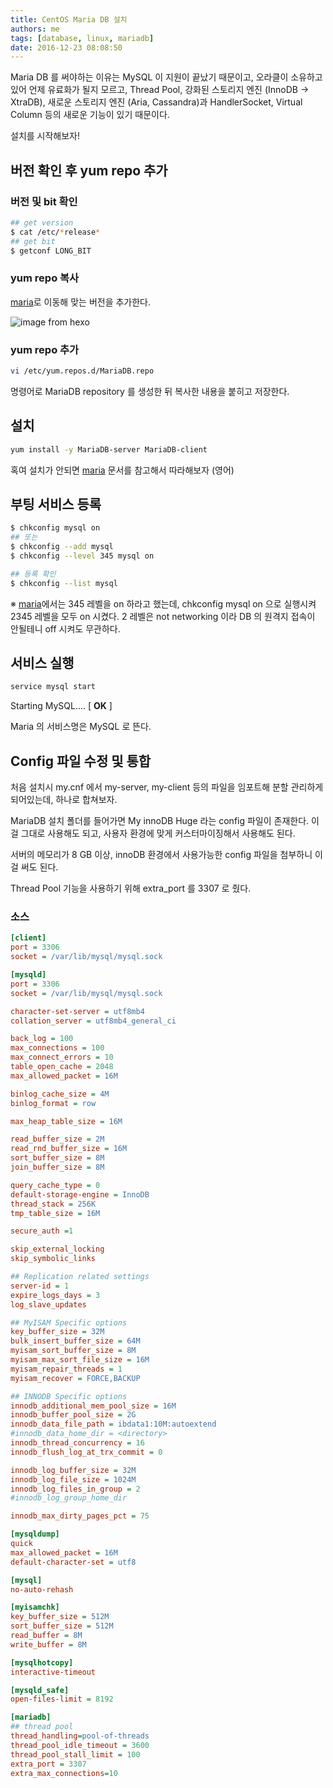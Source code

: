 ```yaml
---
title: CentOS Maria DB 설치
authors: me
tags: [database, linux, mariadb]
date: 2016-12-23 08:08:50
---
```


Maria DB 를 써야하는 이유는
MySQL 이 지원이 끝났기 때문이고, 오라클이 소유하고 있어 언제 유료화가 될지 모르고,
Thread Pool, 강화된 스토리지 엔진 (InnoDB -> XtraDB), 새로운 스토리지 엔진 (Aria, Cassandra)과 HandlerSocket, Virtual Column 등의 새로운 기능이 있기 때문이다.

설치를 시작해보자!

## 버전 확인 후 yum repo 추가

### 버전 및 bit 확인

```bash
## get version
$ cat /etc/*release*
## get bit
$ getconf LONG_BIT
```

### yum repo 복사

[maria](https://downloads.mariadb.org/mariadb/repositories/#mirror=kaist&distro=CentOS&distro_release=centos6-amd64--centos6&version=10.1)로 이동해 맞는 버전을 추가한다.

![image from hexo](https://i.imgur.com/X3A73UI.png)

### yum repo 추가

```bash
vi /etc/yum.repos.d/MariaDB.repo
```

명령어로 MariaDB repository 를 생성한 뒤 복사한 내용을 붙히고 저장한다.

## 설치

```bash
yum install -y MariaDB-server MariaDB-client
```

혹여 설치가 안되면 [maria](https://mariadb.com/kb/en/mariadb/yum/) 문서를 참고해서 따라해보자 (영어)

## 부팅 서비스 등록

```bash
$ chkconfig mysql on
## 또는
$ chkconfig --add mysql
$ chkconfig --level 345 mysql on

## 등록 확인
$ chkconfig --list mysql
```

※ [maria](https://mariadb.com/kb/en/mariadb/starting-and-stopping-mariadb-automatically/)에서는 345 레벨을 on 하라고 했는데, chkconfig mysql on 으로 실행시켜 2345 레벨을 모두 on 시켰다.
2 레벨은 not networking 이라 DB 의 원격지 접속이 안될테니 off 시켜도 무관하다.

## 서비스 실행

```bash
service mysql start
```

Starting MySQL.... [ **OK** ]

Maria 의 서비스명은 MySQL 로 뜬다.

## Config 파일 수정 및 통합

처음 설치시 my.cnf 에서 my-server, my-client 등의 파일을 임포트해 분할 관리하게 되어있는데,
하나로 합쳐보자.

MariaDB 설치 폴더를 들어가면 My innoDB Huge 라는 config 파일이 존재한다.
이걸 그대로 사용해도 되고, 사용자 환경에 맞게 커스터마이징해서 사용해도 된다.

서버의 메모리가 8 GB 이상, innoDB 환경에서 사용가능한 config 파일을 첨부하니 이걸 써도 된다.

Thread Pool 기능을 사용하기 위해 extra_port 를 3307 로 줬다.

### 소스

```ini title="my.cnf"
[client]
port = 3306
socket = /var/lib/mysql/mysql.sock

[mysqld]
port = 3306
socket = /var/lib/mysql/mysql.sock

character-set-server = utf8mb4
collation_server = utf8mb4_general_ci

back_log = 100
max_connections = 100
max_connect_errors = 10
table_open_cache = 2048
max_allowed_packet = 16M

binlog_cache_size = 4M
binlog_format = row

max_heap_table_size = 16M

read_buffer_size = 2M
read_rnd_buffer_size = 16M
sort_buffer_size = 8M
join_buffer_size = 8M

query_cache_type = 0
default-storage-engine = InnoDB
thread_stack = 256K
tmp_table_size = 16M

secure_auth =1

skip_external_locking
skip_symbolic_links

## Replication related settings
server-id = 1
expire_logs_days = 3
log_slave_updates

## MyISAM Specific options
key_buffer_size = 32M
bulk_insert_buffer_size = 64M
myisam_sort_buffer_size = 8M
myisam_max_sort_file_size = 16M
myisam_repair_threads = 1
myisam_recover = FORCE,BACKUP

## INNODB Specific options
innodb_additional_mem_pool_size = 16M
innodb_buffer_pool_size = 2G
innodb_data_file_path = ibdata1:10M:autoextend
#innodb_data_home_dir = <directory>
innodb_thread_concurrency = 16
innodb_flush_log_at_trx_commit = 0

innodb_log_buffer_size = 32M
innodb_log_file_size = 1024M
innodb_log_files_in_group = 2
#innodb_log_group_home_dir

innodb_max_dirty_pages_pct = 75

[mysqldump]
quick
max_allowed_packet = 16M
default-character-set = utf8

[mysql]
no-auto-rehash

[myisamchk]
key_buffer_size = 512M
sort_buffer_size = 512M
read_buffer = 8M
write_buffer = 8M

[mysqlhotcopy]
interactive-timeout

[mysqld_safe]
open-files-limit = 8192

[mariadb]
## thread pool
thread_handling=pool-of-threads
thread_pool_idle_timeout = 3600
thread_pool_stall_limit = 100
extra_port = 3307
extra_max_connections=10
```
